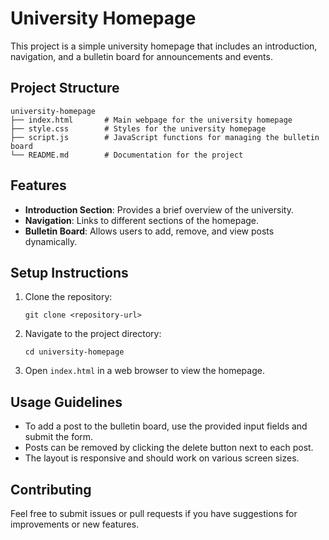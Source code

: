 # University Homepage

This project is a simple university homepage that includes an introduction, navigation, and a bulletin board for announcements and events.

## Project Structure

```
university-homepage
├── index.html       # Main webpage for the university homepage
├── style.css        # Styles for the university homepage
├── script.js        # JavaScript functions for managing the bulletin board
└── README.md        # Documentation for the project
```

## Features

- **Introduction Section**: Provides a brief overview of the university.
- **Navigation**: Links to different sections of the homepage.
- **Bulletin Board**: Allows users to add, remove, and view posts dynamically.

## Setup Instructions

1. Clone the repository:
   ```
   git clone <repository-url>
   ```
2. Navigate to the project directory:
   ```
   cd university-homepage
   ```
3. Open `index.html` in a web browser to view the homepage.

## Usage Guidelines

- To add a post to the bulletin board, use the provided input fields and submit the form.
- Posts can be removed by clicking the delete button next to each post.
- The layout is responsive and should work on various screen sizes.

## Contributing

Feel free to submit issues or pull requests if you have suggestions for improvements or new features.